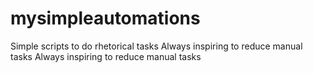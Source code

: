 # mysimpleautomations
Simple scripts to do rhetorical tasks
Always inspiring to reduce manual tasks
Always inspiring to reduce manual tasks

